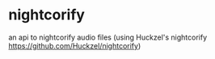 # nightcorify
an api to nightcorify audio files (using Huckzel's nightcorify https://github.com/Huckzel/nightcorify)

